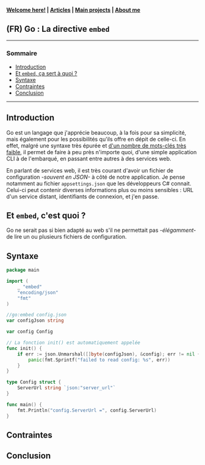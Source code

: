 #### [Welcome here!](https://vpenando.github.io) | [Articles](https://vpenando.github.io/articles.html) | [Main projects](https://vpenando.github.io/projects.html) | [About me](https://vpenando.github.io/about.html)

## (FR) Go : La directive `embed`

---

### Sommaire
* [Introduction](#introduction)
* [Et `embed`, ça sert à quoi ?](#embed-go)
* [Syntaxe](#syntaxe)
* [Contraintes](#contraintes)
* [Conclusion](#conclusion)

---

## <a name="introduction">Introduction</a>

Go est un langage que j'apprécie beaucoup, à la fois pour sa simplicité, mais également pour les possibilités qu'ils offre en dépit de celle-ci.
En effet, malgré une syntaxe très épurée et [d'un nombre de mots-clés très faible](https://go.dev/ref/spec#Keywords), il permet de faire à peu près n'importe quoi, d'une simple application CLI à de l'embarqué, en passant entre autres à des services web.

En parlant de services web, il est très courant d'avoir un fichier de configuration *-souvent en JSON-* à côté de notre application.
Je pense notamment au fichier `appsettings.json` que les développeurs C# connait.
Celui-ci peut contenir diverses informations plus ou moins sensibles : URL d'un service distant, identifiants de connexion, et j'en passe.

## <a name="embed-go">Et `embed`, c'est quoi ?</a>

Go ne serait pas si bien adapté au web s'il ne permettait pas *-élégamment-* de lire un ou plusieurs fichiers de configuration.

## <a name="syntaxe">Syntaxe</a>

```go
package main

import (
    _ "embed"
    "encoding/json"
    "fmt"
)

//go:embed config.json
var configJson string

var config Config

// La fonction init() est automatiquement appelée
func init() {
    if err := json.Unmarshal([]byte(configJson), &config); err != nil {
        panic(fmt.Sprintf("failed to read config: %s", err))
    }
}

type Config struct {
    ServerUrl string `json:"server_url"`
}

func main() {
    fmt.Println("config.ServerUrl =", config.ServerUrl)
}
```

## <a name="contraintes">Contraintes</a>

## <a name="conclusion">Conclusion</a>
